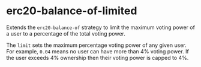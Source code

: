 # erc20-balance-of-limited

Extends the `erc20-balance-of` strategy to limit the maximum voting power
of a user to a percentage of the total voting power.

The `limit` sets the maximum percentage voting power of any given user. For
example, `0.04` means no user can have more than 4% voting power. If the user
exceeds 4% ownership then their voting power is capped to 4%.
